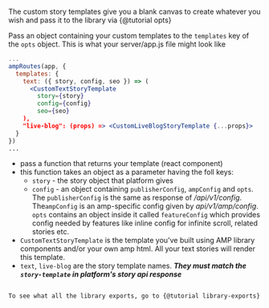 The custom story templates give you a blank canvas to create whatever you wish and pass it to the library via {@tutorial opts}

Pass an object containing your custom templates to the `templates` key of the `opts` object.
This is what your server/app.js file might look like

```jsx
...
ampRoutes(app, {
  templates: {
    text: ({ story, config, seo }) => (
      <CustomTextStoryTemplate
        story={story}
        config={config}
        seo={seo}
    ),
    "live-blog": (props) => <CustomLiveBlogStoryTemplate {...props}>
  }
})
...
```

- pass a function that returns your template (react component)
- this function takes an object as a parameter having the foll keys:
  - `story` - <span id="storyConfig_link">the story object that platform gives</span>
  - `config` - an object containing `publisherConfig`, `ampConfig` and `opts`. The `publisherConfig` is the same as response of _/api/v1/config_. The`ampConfig` is an amp-specific config given by _api/v1/amp/config_. `opts` contains an object inside it called `featureConfig` which provides config needed by features like inline config for infinite scroll, related stories etc.
- `CustomTextStoryTemplate` is the template you've built using AMP library components and/or your own amp html. All your text stories will render this template.
- `text`, `live-blog` are the story template names. <b><em>They must match the `story-template` in platform's story api response</em></b>

```

To see what all the library exports, go to {@tutorial library-exports}
```
